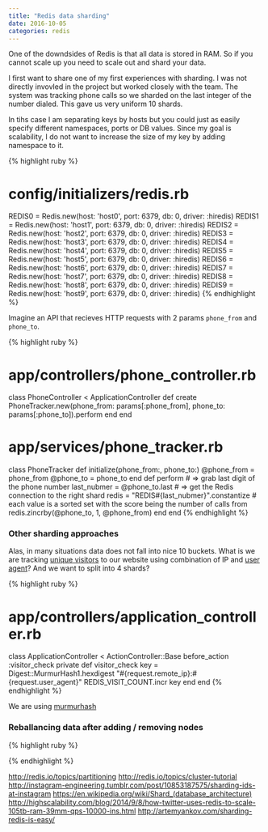 ```yaml
---
title: "Redis data sharding"
date: 2016-10-05
categories: redis
---
```


One of the downdsides of Redis is that all data is stored in RAM.  So if you cannot scale up you need to scale out and shard your data.  

I first want to share one of my first experiences with sharding.  I was not directly invovled in the project but worked closely with the team.  The system was tracking phone calls so we sharded on the last integer of the number dialed.  This gave us very uniform 10 shards.  

In tihs case I am separating keys by hosts but you could just as easily specify different namespaces, ports or DB values.  Since my goal is scalability, I do not want to increase the size of my key by adding namespace to it.  

{% highlight ruby %}
# config/initializers/redis.rb
REDIS0 = Redis.new(host: 'host0', port: 6379, db: 0, driver: :hiredis)
REDIS1 = Redis.new(host: 'host1', port: 6379, db: 0, driver: :hiredis)
REDIS2 = Redis.new(host: 'host2', port: 6379, db: 0, driver: :hiredis)
REDIS3 = Redis.new(host: 'host3', port: 6379, db: 0, driver: :hiredis)
REDIS4 = Redis.new(host: 'host4', port: 6379, db: 0, driver: :hiredis)
REDIS5 = Redis.new(host: 'host5', port: 6379, db: 0, driver: :hiredis)
REDIS6 = Redis.new(host: 'host6', port: 6379, db: 0, driver: :hiredis)
REDIS7 = Redis.new(host: 'host7', port: 6379, db: 0, driver: :hiredis)
REDIS8 = Redis.new(host: 'host8', port: 6379, db: 0, driver: :hiredis)
REDIS9 = Redis.new(host: 'host9', port: 6379, db: 0, driver: :hiredis)
{% endhighlight %}

Imagine an API that recieves HTTP requests with 2 params `phone_from` and `phone_to`.  

{% highlight ruby %}
# app/controllers/phone_controller.rb
class PhoneController < ApplicationController
  def create
  	PhoneTracker.new(phone_from: params[:phone_from], phone_to: params[:phone_to]).perform
  end
end
# app/services/phone_tracker.rb
class PhoneTracker
	def initialize(phone_from:, phone_to:)
		@phone_from = phone_from
		@phone_to = phone_to
	end
	def perform
  		# => grab last digit of the phone number
  		last_nubmer = @phone_to.last
  		# => get the Redis connection to the right shard
  		redis = "REDIS#{last_nubmer}".constantize
  		# each value is a sorted set with the score being the number of calls from
  		redis.zincrby(@phone_to, 1, @phone_from)
	end
end
{% endhighlight %}


### Other sharding approaches

Alas, in many situations data does not fall into nice 10 buckets.  What is we are tracking [unique visitors](https://en.wikipedia.org/wiki/Unique_user#Unique_visitor) to our website using combination of IP and [user agent](https://en.wikipedia.org/wiki/User_agent)?  And we want to split into 4 shards?  

{% highlight ruby %}
# app/controllers/application_controller.rb
class ApplicationController < ActionController::Base
  before_action :visitor_check
private
  def visitor_check
    key = Digest::MurmurHash1.hexdigest "#{request.remote_ip}:#{request.user_agent}"
    REDIS_VISIT_COUNT.incr key
  end
end
{% endhighlight %}

We are using [murmurhash](https://github.com/ksss/digest-murmurhash)


### Reballancing data after adding / removing nodes





{% highlight ruby %}

{% endhighlight %}


http://redis.io/topics/partitioning
http://redis.io/topics/cluster-tutorial
http://instagram-engineering.tumblr.com/post/10853187575/sharding-ids-at-instagram
https://en.wikipedia.org/wiki/Shard_(database_architecture)
http://highscalability.com/blog/2014/9/8/how-twitter-uses-redis-to-scale-105tb-ram-39mm-qps-10000-ins.html
http://artemyankov.com/sharding-redis-is-easy/